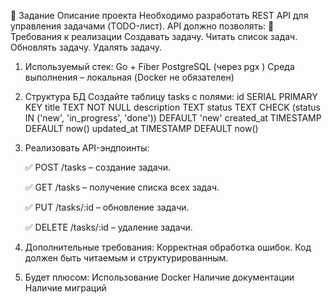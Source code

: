 📌 Задание
Описание проекта
Необходимо разработать REST API для управления задачами (TODO-лист).
API должно позволять:
📂 Требования к реализации
Создавать задачу.
Читать список задач.
Обновлять задачу.
Удалять задачу.

1. Используемый стек:
   Go + Fiber
   PostgreSQL (через pgx )
   Среда выполнения – локальная (Docker не обязателен)
2. Структура БД
   Создайте таблицу tasks с полями:
   id SERIAL PRIMARY KEY
   title TEXT NOT NULL
   description TEXT
   status TEXT CHECK (status IN ('new', 'in_progress', 'done')) DEFAULT 'new'
   created_at TIMESTAMP DEFAULT now()
   updated_at TIMESTAMP DEFAULT now()

3. Реализовать API-эндпоинты:

   ✅ POST /tasks – создание задачи.

   ✅ GET /tasks – получение списка всех задач.

   ✅ PUT /tasks/:id – обновление задачи.

   ✅ DELETE /tasks/:id – удаление задачи.

4. Дополнительные требования:
   Корректная обработка ошибок.
   Код должен быть читаемым и структурированным.
5. Будет плюсом:
   Использование Docker
   Наличие документации
   Наличие миграций
